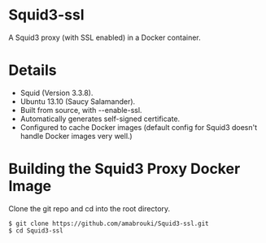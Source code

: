 # Squid3-ssl

A Squid3 proxy (with SSL enabled) in a Docker container.

# Details

<ul>

<li>Squid (Version 3.3.8).</li>
<li>Ubuntu 13.10 (Saucy Salamander).</li><li>Built from source, with --enable-ssl.</li>
<li>Automatically generates self-signed certificate.</li>
<li>Configured to cache Docker images (default config for Squid3 doesn't handle Docker images very well.)</li>
</ul>

# Building the Squid3 Proxy Docker Image

Clone the git repo and cd into the root directory.

<pre><code>$ git clone https://github.com/amabrouki/Squid3-ssl.git
$ cd Squid3-ssl
</code></pre>
